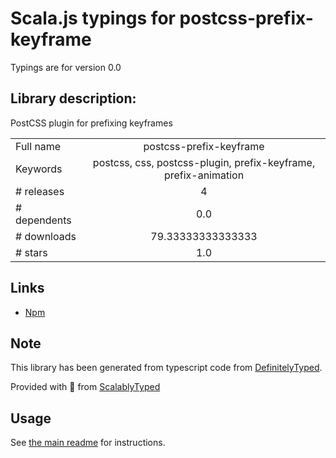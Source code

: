 
# Scala.js typings for postcss-prefix-keyframe

Typings are for version 0.0

## Library description:
PostCSS plugin for prefixing keyframes

|                    |                 |
| ------------------ | :-------------: |
| Full name          | postcss-prefix-keyframe |
| Keywords           | postcss, css, postcss-plugin, prefix-keyframe, prefix-animation |
| # releases         | 4 |
| # dependents       | 0.0 |
| # downloads        | 79.33333333333333 |
| # stars            | 1.0 |

## Links
- [Npm](https://www.npmjs.com/package/postcss-prefix-keyframe)
    


## Note
This library has been generated from typescript code from [DefinitelyTyped](https://definitelytyped.org).

Provided with :purple_heart: from [ScalablyTyped](https://github.com/oyvindberg/ScalablyTyped)

## Usage
See [the main readme](../../readme.md) for instructions.



